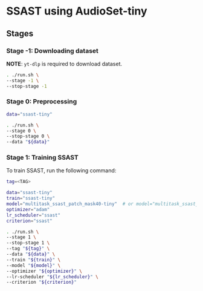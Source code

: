 # SSAST using AudioSet-tiny

## Stages

### Stage -1: Downloading dataset

**NOTE**: `yt-dlp` is required to download dataset.

```sh
. ./run.sh \
--stage -1 \
--stop-stage -1
```

### Stage 0: Preprocessing

```sh
data="ssast-tiny"

. ./run.sh \
--stage 0 \
--stop-stage 0 \
--data "${data}"
```

### Stage 1: Training SSAST

To train SSAST, run the following command:

```sh
tag=<TAG>

data="ssast-tiny"
train="ssast-tiny"
model="multitask_ssast_patch_mask40-tiny"  # or model="multitask_ssast_frame_mask40-tiny"
optimizer="adam"
lr_scheduler="ssast"
criterion="ssast"

. ./run.sh \
--stage 1 \
--stop-stage 1 \
--tag "${tag}" \
--data "${data}" \
--train "${train}" \
--model "${model}" \
--optimizer "${optimizer}" \
--lr-scheduler "${lr_scheduler}" \
--criterion "${criterion}"
```
